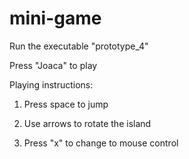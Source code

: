 # mini-game

Run the executable "prototype_4"

Press "Joaca" to play 

Playing instructions:

1. Press space to jump

2. Use arrows to rotate the island

3. Press "x" to change to mouse control


